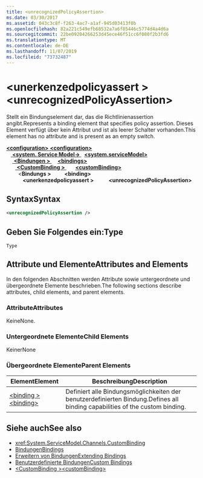 ```yaml
---
title: <unrecognizedPolicyAssertion>
ms.date: 03/30/2017
ms.assetid: 043c3c8f-f263-4ac7-a1af-945d03413f0b
ms.openlocfilehash: 82a221c549efb68532a7a6f85446c5774d4a4d6a
ms.sourcegitcommit: 22be09204266253d45ece46f51cc6f080f2b3fd6
ms.translationtype: MT
ms.contentlocale: de-DE
ms.lasthandoff: 11/07/2019
ms.locfileid: "73732487"
---
```

# <a name="unrecognizedpolicyassertion"></a><span data-ttu-id="c0967-101">\<unerkenzedpolicyassert ></span><span class="sxs-lookup"><span data-stu-id="c0967-101">\<unrecognizedPolicyAssertion></span></span>
<span data-ttu-id="c0967-102">Stellt ein Bindungselement dar, das die Richtlinienassertion angibt.</span><span class="sxs-lookup"><span data-stu-id="c0967-102">Represents a binding element that specifies policy assertion.</span></span> <span data-ttu-id="c0967-103">Dieses Element verfügt über kein Attribut und ist als leerer Schalter vorhanden.</span><span class="sxs-lookup"><span data-stu-id="c0967-103">This element has no attribute and is present as an empty switch.</span></span>  
  
<span data-ttu-id="c0967-104">[ **\<configuration>** ](../configuration-element.md)</span><span class="sxs-lookup"><span data-stu-id="c0967-104">[**\<configuration>**](../configuration-element.md)</span></span>\
<span data-ttu-id="c0967-105">&nbsp; &nbsp;[ **\<system. Service Model->** ](system-servicemodel.md) </span><span class="sxs-lookup"><span data-stu-id="c0967-105">&nbsp;&nbsp;[**\<system.serviceModel>**](system-servicemodel.md)</span></span>\
<span data-ttu-id="c0967-106">&nbsp;&nbsp;&nbsp;&nbsp;[ **\<Bindungen >** ](bindings.md)</span><span class="sxs-lookup"><span data-stu-id="c0967-106">&nbsp;&nbsp;&nbsp;&nbsp;[**\<bindings>**](bindings.md)</span></span>\
<span data-ttu-id="c0967-107">&nbsp;&nbsp;&nbsp;&nbsp;&nbsp;&nbsp;[ **\<CustomBinding >** ](custombinding.md)</span><span class="sxs-lookup"><span data-stu-id="c0967-107">&nbsp;&nbsp;&nbsp;&nbsp;&nbsp;&nbsp;[**\<customBinding>**](custombinding.md)</span></span>\
<span data-ttu-id="c0967-108">&nbsp;&nbsp;&nbsp;&nbsp;&nbsp;&nbsp;&nbsp;&nbsp;\<**Bindungs >** </span><span class="sxs-lookup"><span data-stu-id="c0967-108">&nbsp;&nbsp;&nbsp;&nbsp;&nbsp;&nbsp;&nbsp;&nbsp;**\<binding>**</span></span>\
<span data-ttu-id="c0967-109">&nbsp;&nbsp;&nbsp;&nbsp;&nbsp;&nbsp;&nbsp;&nbsp;&nbsp;&nbsp; **\<unerkenzedpolicyassert >**</span><span class="sxs-lookup"><span data-stu-id="c0967-109">&nbsp;&nbsp;&nbsp;&nbsp;&nbsp;&nbsp;&nbsp;&nbsp;&nbsp;&nbsp;**\<unrecognizedPolicyAssertion>**</span></span>  
  
## <a name="syntax"></a><span data-ttu-id="c0967-110">Syntax</span><span class="sxs-lookup"><span data-stu-id="c0967-110">Syntax</span></span>  
  
```xml  
<unrecognizedPolicyAssertion />
```  
  
## <a name="type"></a><span data-ttu-id="c0967-111">Geben Sie Folgendes ein:</span><span class="sxs-lookup"><span data-stu-id="c0967-111">Type</span></span>  
 `Type`  
  
## <a name="attributes-and-elements"></a><span data-ttu-id="c0967-112">Attribute und Elemente</span><span class="sxs-lookup"><span data-stu-id="c0967-112">Attributes and Elements</span></span>  
 <span data-ttu-id="c0967-113">In den folgenden Abschnitten werden Attribute sowie untergeordnete und übergeordnete Elemente beschrieben.</span><span class="sxs-lookup"><span data-stu-id="c0967-113">The following sections describe attributes, child elements, and parent elements.</span></span>  
  
### <a name="attributes"></a><span data-ttu-id="c0967-114">Attribute</span><span class="sxs-lookup"><span data-stu-id="c0967-114">Attributes</span></span>  
 <span data-ttu-id="c0967-115">Keine</span><span class="sxs-lookup"><span data-stu-id="c0967-115">None.</span></span>  
  
### <a name="child-elements"></a><span data-ttu-id="c0967-116">Untergeordnete Elemente</span><span class="sxs-lookup"><span data-stu-id="c0967-116">Child Elements</span></span>  
 <span data-ttu-id="c0967-117">Keiner</span><span class="sxs-lookup"><span data-stu-id="c0967-117">None</span></span>  
  
### <a name="parent-elements"></a><span data-ttu-id="c0967-118">Übergeordnete Elemente</span><span class="sxs-lookup"><span data-stu-id="c0967-118">Parent Elements</span></span>  
  
|<span data-ttu-id="c0967-119">Element</span><span class="sxs-lookup"><span data-stu-id="c0967-119">Element</span></span>|<span data-ttu-id="c0967-120">Beschreibung</span><span class="sxs-lookup"><span data-stu-id="c0967-120">Description</span></span>|  
|-------------|-----------------|  
|[<span data-ttu-id="c0967-121">\<binding ></span><span class="sxs-lookup"><span data-stu-id="c0967-121">\<binding></span></span>](bindings.md)|<span data-ttu-id="c0967-122">Definiert alle Bindungsmöglichkeiten der benutzerdefinierten Bindung.</span><span class="sxs-lookup"><span data-stu-id="c0967-122">Defines all binding capabilities of the custom binding.</span></span>|  
  
## <a name="see-also"></a><span data-ttu-id="c0967-123">Siehe auch</span><span class="sxs-lookup"><span data-stu-id="c0967-123">See also</span></span>

- <xref:System.ServiceModel.Channels.CustomBinding>
- [<span data-ttu-id="c0967-124">Bindungen</span><span class="sxs-lookup"><span data-stu-id="c0967-124">Bindings</span></span>](../../../wcf/bindings.md)
- [<span data-ttu-id="c0967-125">Erweitern von Bindungen</span><span class="sxs-lookup"><span data-stu-id="c0967-125">Extending Bindings</span></span>](../../../wcf/extending/extending-bindings.md)
- [<span data-ttu-id="c0967-126">Benutzerdefinierte Bindungen</span><span class="sxs-lookup"><span data-stu-id="c0967-126">Custom Bindings</span></span>](../../../wcf/extending/custom-bindings.md)
- [<span data-ttu-id="c0967-127">\<CustomBinding ></span><span class="sxs-lookup"><span data-stu-id="c0967-127">\<customBinding></span></span>](custombinding.md)
